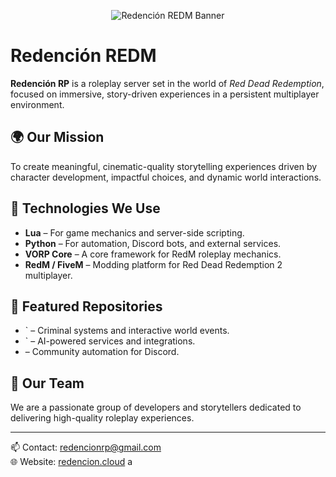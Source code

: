<p align="center">
  <img src="https://i.ibb.co/TDH5SMyC/banner-pequeno.png" alt="Redención REDM Banner">
</p>

# Redención REDM

**Redención RP** is a roleplay server set in the world of *Red Dead Redemption*, focused on immersive, story-driven experiences in a persistent multiplayer environment.

## 🌍 Our Mission

To create meaningful, cinematic-quality storytelling experiences driven by character development, impactful choices, and dynamic world interactions.

## 🚀 Technologies We Use

- **Lua** – For game mechanics and server-side scripting.
- **Python** – For automation, Discord bots, and external services.
- **VORP Core** – A core framework for RedM roleplay mechanics.
- **RedM / FiveM** – Modding platform for Red Dead Redemption 2 multiplayer.

## 🔧 Featured Repositories

- ` – Criminal systems and interactive world events.
- ` – AI-powered services and integrations.
-  – Community automation for Discord.

## 👥 Our Team

We are a passionate group of developers and storytellers dedicated to delivering high-quality roleplay experiences.

---

📫 Contact: [redencionrp@gmail.com](mailto:redencionrp@gmail.com)  
🌐 Website: [redencion.cloud](https://redencion.cloud)
a